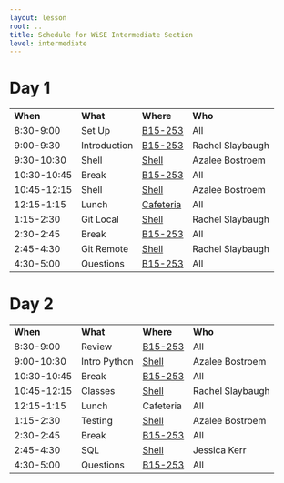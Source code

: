 ```yaml
---
layout: lesson
root: ..
title: Schedule for WiSE Intermediate Section
level: intermediate
---
```



# Day 1 


<table class="table table-striped"> 
<tr>
    <td> <b>When</b>       </td>
    <td> <b>What</b>         </td>
    <td> <b>Where</b>          </td>
    <td> <b>Who</b> </td>
</tr>
<tr>
    <td> 8:30-9:00      </td>
    <td> Set Up           </td>
    <td> <a href="{{ site.url }}/intermediate_room.html">B15-253</a>               </td>
    <td> All             </td>
</tr>
<tr>
    <td> 9:00-9:30      </td>
    <td> Introduction     </td>
    <td> <a href="{{ site.url }}/intermediate_room.html">B15-253</a>               </td>
    <td> Rachel Slaybaugh       </td>
</tr>
<tr>
    <td> 9:30-10:30     </td>
    <td> Shell            </td>
    <td> <a href="{{ site.url }}/intermediate/shell/tutorial.html">Shell</a> </td>
    <td> Azalee Bostroem </td>
</tr>
<tr>
    <td> 10:30-10:45    </td>
    <td> Break            </td>
    <td> <a href="{{ site.url }}/intermediate_room.html">B15-253</a>               </td>
    <td> All             </td>
</tr>
<tr>
    <td> 10:45-12:15    </td>
    <td> Shell            </td>
    <td> <a href="{{ site.url }}/intermediate/shell/tutorial.html">Shell</a> </td>
    <td> Azalee Bostroem </td>
</tr>
<tr>
    <td> 12:15-1:15     </td>
    <td> Lunch            </td>
    <td> <a href="{{ site.url }}/cafeteria.html">Cafeteria</a>               </td>
    <td> All </td>
</tr>
<tr>
    <td> 1:15-2:30      </td>
    <td> Git Local        </td>
    <td> <a href="{{ site.url }}/intermediate/git/local.html">Shell</a> </td>
    <td> Rachel Slaybaugh </td>
</tr>
<tr>
    <td> 2:30-2:45      </td>
    <td> Break            </td>
    <td> <a href="{{ site.url }}/intermediate_room.html">B15-253</a>               </td>
    <td> All </td>
</tr>
<tr>
    <td> 2:45-4:30      </td>
    <td> Git Remote       </td>
    <td> <a href="{{ site.url }}/intermediate/git/remote.html">Shell</a> </td>
    <td> Rachel Slaybaugh </td>
</tr>
<tr>
    <td> 4:30-5:00      </td>
    <td> Questions        </td>
    <td> <a href="{{ site.url }}/intermediate_room.html">B15-253</a>                </td>
    <td> All </td>
</tr>
</table>


# Day 2 


<table class="table table-striped">
<tr>
    <td> <b>When</b>       </td>
    <td> <b>What</b>            </td>
    <td> <b>Where</b>          </td>
    <td> <b>Who</b> </td>
</tr>
<tr>
    <td> 8:30-9:00      </td>
    <td> Review              </td>
    <td>  <a href="{{ site.url }}/intermediate_room.html">B15-253</a>     </td>
    <td> All             </td>
</tr>
<tr>
    <td> 9:00-10:30     </td>
    <td> Intro Python        </td>
    <td> <a href="{{ site.url }}/intermediate/python/intro.html">Shell</a> </td>
    <td> Azalee Bostroem </td>
</tr>
<tr>
    <td> 10:30-10:45    </td>
    <td> Break               </td>
    <td> <a href="{{ site.url }}/intermediate_room.html">B15-253</a>      </td>
    <td> All             </td>
</tr>
<tr>
    <td> 10:45-12:15    </td>
    <td> Classes             </td>
    <td> <a href="{{ site.url }}/intermediate/python/classes.html">Shell</a> </td>
    <td> Rachel Slaybaugh </td>
</tr>
<tr>
    <td> 12:15-1:15     </td>
    <td> Lunch               </td>
    <td> Cafeteria </td>
    <td> All </td>
</tr>
<tr>
    <td> 1:15-2:30      </td>
    <td> Testing             </td>
    <td> <a href="{{ site.url }}/intermediate/python/testing.html">Shell</a> </td>
    <td> Azalee Bostroem </td>
</tr>
<tr>
    <td> 2:30-2:45      </td>
    <td> Break               </td>
    <td> <a href="{{ site.url }}/intermediate_room.html">B15-253</a>      </td>
    <td> All </td>
</tr>
<tr>
    <td> 2:45-4:30      </td>
    <td> SQL                 </td>
    <td> <a href="{{ site.url }}/intermediate/sql.html">Shell</a> </td>
    <td> Jessica Kerr </td>
</tr>
<tr>
    <td> 4:30-5:00      </td>
    <td> Questions           </td>
    <td> <a href="{{ site.url }}/intermediate_room.html">B15-253</a>      </td>
    <td> All </td>
</tr>
</table>
